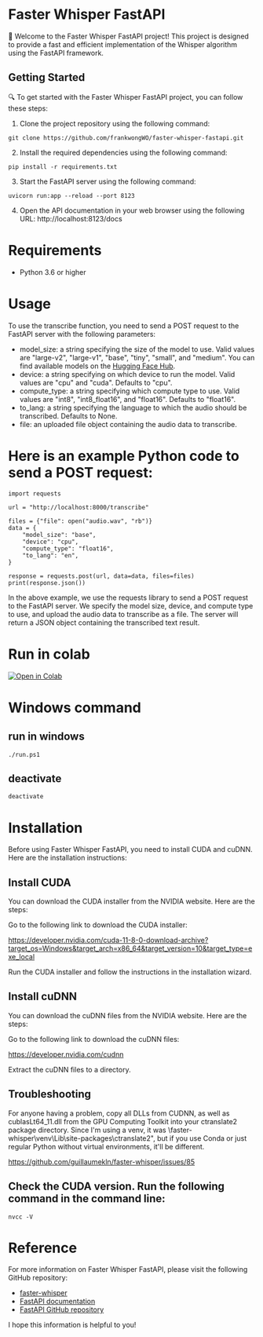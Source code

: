 # Faster Whisper FastAPI

🚀 Welcome to the Faster Whisper FastAPI project! This project is designed to provide a fast and efficient implementation of the Whisper algorithm using the FastAPI framework.

## Getting Started

🔍 To get started with the Faster Whisper FastAPI project, you can follow these steps:

1. Clone the project repository using the following command:

```
git clone https://github.com/frankwongWO/faster-whisper-fastapi.git
```
2. Install the required dependencies using the following command:
```
pip install -r requirements.txt
```
3. Start the FastAPI server using the following command:
```
uvicorn run:app --reload --port 8123
```
4. Open the API documentation in your web browser using the following URL:
http://localhost:8123/docs

# Requirements
* Python 3.6 or higher

# Usage
To use the transcribe function, you need to send a POST request to the FastAPI server with the following parameters:

* model_size: a string specifying the size of the model to use. Valid values are "large-v2", "large-v1", "base", "tiny", "small", and "medium". You can find available models on the [Hugging Face Hub](https://huggingface.co/guillaumekln).
* device: a string specifying on which device to run the model. Valid values are "cpu" and "cuda". Defaults to "cpu".
* compute_type: a string specifying which compute type to use. Valid values are "int8", "int8_float16", and "float16". Defaults to "float16".
* to_lang: a string specifying the language to which the audio should be transcribed. Defaults to None.
* file: an uploaded file object containing the audio data to transcribe.

# Here is an example Python code to send a POST request:
```
import requests

url = "http://localhost:8000/transcribe"

files = {"file": open("audio.wav", "rb")}
data = {
    "model_size": "base",
    "device": "cpu",
    "compute_type": "float16",
    "to_lang": "en",
}

response = requests.post(url, data=data, files=files)
print(response.json())

```
In the above example, we use the requests library to send a POST request to the FastAPI server. We specify the model size, device, and compute type to use, and upload the audio data to transcribe as a file. The server will return a JSON object containing the transcribed text result.

# Run in colab
[![Open in Colab](https://colab.research.google.com/assets/colab-badge.svg)](https://colab.research.google.com/gist/frankwongWO/7e1fb9de4ef6f14b8ebfc4f2f84251c8/faster-whisper-fastapi.ipynb)


# Windows command

## run in windows
```shell
./run.ps1
```

## deactivate
```shell
deactivate
```

# Installation
Before using Faster Whisper FastAPI, you need to install CUDA and cuDNN. Here are the installation instructions:

## Install CUDA
You can download the CUDA installer from the NVIDIA website. Here are the steps:

Go to the following link to download the CUDA installer:

https://developer.nvidia.com/cuda-11-8-0-download-archive?target_os=Windows&target_arch=x86_64&target_version=10&target_type=exe_local

Run the CUDA installer and follow the instructions in the installation wizard.

## Install cuDNN
You can download the cuDNN files from the NVIDIA website. Here are the steps:

Go to the following link to download the cuDNN files:

https://developer.nvidia.com/cudnn

Extract the cuDNN files to a directory.

## Troubleshooting

For anyone having a problem, copy all DLLs from CUDNN, as well as cublasLt64_11.dll from the GPU Computing Toolkit into your ctranslate2 package directory. Since I'm using a venv, it was \faster-whisper\venv\Lib\site-packages\ctranslate2", but if you use Conda or just regular Python without virtual environments, it'll be different.

https://github.com/guillaumekln/faster-whisper/issues/85

## Check the CUDA version. Run the following command in the command line:
```
nvcc -V
```
# Reference
For more information on Faster Whisper FastAPI, please visit the following GitHub repository:

* [faster-whisper](https://github.com/guillaumekln/faster-whisper)
* [FastAPI documentation](https://fastapi.tiangolo.com/)
* [FastAPI GitHub repository](https://github.com/tiangolo/fastapi)


I hope this information is helpful to you!
